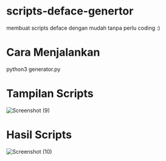 # scripts-deface-genertor
membuat scripts deface dengan mudah tanpa perlu coding :)

# Cara Menjalankan
python3 generator.py

# Tampilan Scripts
![Screenshot (9)](https://github.com/user-attachments/assets/08f99648-14a8-43f9-bfb9-772dfcd07ca0)

# Hasil Scripts
![Screenshot (10)](https://github.com/user-attachments/assets/80788ef2-b240-432a-869b-fee5c08968e0)
